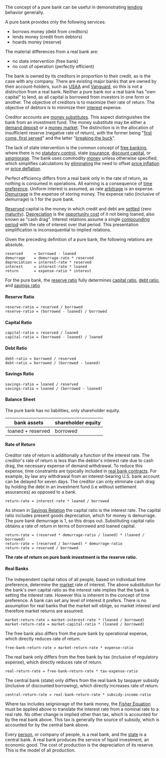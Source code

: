 The concept of a pure bank can be useful in demonstrating [lending](Glossary#lend) behavior generally.

A pure bank provides only the following services:

* borrows money (debt from creditors)
* lends money (credit from debtors)
* hoards money (reserve)

The material differences from a real bank are:

* no state intervention (free bank)
* no cost of operation (perfectly efficient)

The bank is owned by its creditors in proportion to their credit, as is the case with any company. There are existing major banks that are owned by their account-holders, such as [USAA](https://www.usaa.com) and [Vanguard](https://investor.vanguard.com), so this is not a distinction from a real bank. Neither a pure bank nor a real bank has "own capital" to lend, as all capital is borrowed from investors in one form or another. The objective of creditors is to maximize their rate of return. The objective of debtors is to minimize their [interest](Glossary#interest) expense.

Creditor accounts are [money substitutes](https://wiki.mises.org/wiki/Money_substitutes). This aspect distinguishes the bank from an investment fund. The money substitute may be either a [demand deposit](https://en.wikipedia.org/wiki/Demand_deposit) or a [money market](https://en.wikipedia.org/wiki/Money_market_fund). The distinction is in the allocation of insufficient reserve (negative rate of return), with the former being "[first come, first served](https://en.wikipedia.org/wiki/Bank_run)" and the latter "[breaking the buck](https://en.wikipedia.org/wiki/Money_market_fund#Breaking_the_buck)".

The lack of state intervention is the common concept of [free banking](https://en.wikipedia.org/wiki/Free_banking), where there is no [statutory control](https://en.wikipedia.org/wiki/Federal_Reserve), state [insurance](https://www.fdic.gov), [discount capital](https://en.wikipedia.org/wiki/Discount_window), or [seigniorage](https://en.wikipedia.org/wiki/Seigniorage). The bank uses commodity [money](Money-Taxonomy) unless otherwise specified, which simplifies calculations by [eliminating](Inflation-Principle) the need to offset [price inflation](https://en.wikipedia.org/wiki/Inflation) or [price deflation](https://en.wikipedia.org/wiki/Deflation).

Perfect efficiency differs from a real bank only in the rate of return, as nothing is consumed in operations. All earning is a consequence of [time preference](Time-Preference-Fallacy). Uniform interest is assumed, as rate [arbitrage](https://en.m.wikipedia.org/wiki/Arbitrage) is an expense. [Demurrage](https://en.wikipedia.org/wiki/Demurrage_(currency)) is the expense of storing money. The expense ratio (inclusive of demurrage) is 1 for the pure bank.

[Reserved](Reserve-Definition) capital is the money in which credit and debt are [settled](https://en.wikipedia.org/wiki/Settlement_(finance)) (zero [maturity](https://en.wikipedia.org/wiki/Maturity_(finance))). [Depreciation](Depreciation-Principle) is the [opportunity cost](https://en.wikipedia.org/wiki/Opportunity_cost) of it not being loaned, also known as "cash drag". Interest relations assume a single [compounding period](https://en.wikipedia.org/wiki/Compound_interest) with the rate of interest over that period. This presentation simplification is inconsequential to implied relations.

Given the preceding definition of a pure bank, the following relations are absolute.
```
reserved     = borrowed - loaned
demurrage    = demurrage-rate * reserved
depreciation = interest-rate * reserved
interest     = interest-rate * loaned
return       = expense-ratio * interest
```
For the pure bank, the [reserve ratio](https://en.wikipedia.org/wiki/Reserve_requirement) fully determines [capital ratio](https://en.wikipedia.org/wiki/Capital_requirement), [debt ratio](https://en.wikipedia.org/wiki/Debt_ratio), and [savings ratio](https://en.wikipedia.org/wiki/Golden_Rule_savings_rate)
#### Reserve Ratio
```
reserve-ratio = reserved / borrowed
reserve-ratio = (borrowed - loaned) / borrowed
```
#### Capital Ratio
```
capital-ratio = reserved / loaned
capital-ratio = (borrowed - loaned) / loaned
```
#### Debt Ratio
```
debt-ratio = borrowed / reserved
debt-ratio = borrowed / (borrowed - loaned)
```
#### Savings Ratio
```
savings-ratio = loaned / reserved
savings-ratio = loaned / (borrowed - loaned)
```
#### Balance Sheet
The pure bank has no liabilities, only shareholder equity.

|bank assets       |shareholder equity |
|------------------|-------------------|
|loaned + reserved |borrowed           |

#### Rate of Return
Creditor rate of return is additionally a function of the interest rate. The creditor's rate of return is less than the debtor's interest rate due to cash drag, the necessary expense of demand withdrawal. To reduce this expense, time constraints are typically included in [real bank contracts](https://www.chase.com/content/dam/chasecom/en/checking/documents/deposit_account_agreement.pdf). For example, by law any withdrawal from an interest-bearing U.S. bank account can be delayed for seven days. The creditor can only eliminate cash drag by holding the debt in an investment fund (i.e without settlement assurances) as opposed to a bank.
```
return-rate = interest-rate * loaned / borrowed
```
As shown in [Savings Relation](Savings-Relation) the capital ratio is the interest rate. The capital ratio includes present goods depreciation, which for money is demurrage. The pure bank demurrage is 1, so this drops out. Substituting capital ratio obtains a rate of return in terms of borrowed and loaned capital.
```
return-rate = (reserved * demurrage-ratio / loaned) * (loaned / borrowed)
return-rate = (reserved / borrowed) * demurrage-ratio
return-rate = reserved / borrowed
```
**The rate of return on pure bank investment is the reserve ratio.**

#### Real Banks
The independent capital ratios of all people, based on individual time preference, determine the [market](Glossary#market) rate of interest. The above substitution for the bank's own capital ratio as the interest rate implies that the bank is setting the interest rate. However this is inherent in the concept of time preference. A bank can set any level of interest it prefers. There is no assumption for real banks that the market will oblige, so market interest and therefore market returns are assumed.
```
market-return-rate = market-interest-rate * (loaned / borrowed)
market-return-rate = market-capital-ratio * (loaned / borrowed)
```
The free bank also differs from the pure bank by operational expense, which directly reduces rate of return.
```
free-bank-return-rate = market-return-rate * expense-ratio
```
The real bank only differs from the free bank by tax (inclusive of regulatory expense), which directly reduces rate of return.
```
real-return-rate = free-bank-return-rate * tax-expense-ratio
```
The central bank (state) only differs from the real bank by taxpayer subsidy (inclusive of discounted borrowing), which directly increases rate of return.
```
central-return-rate = real-bank-return-rate * subsidy-income-ratio
```
Where tax includes seigniorage of the bank money, the [Fisher Equation](https://en.wikipedia.org/wiki/Fisher_equation) must be applied above to translate the interest rate from a nominal rate to a real rate. No other change is implied other than tax, which is accounted for by the real bank above. This tax is generally the source of subsidy, which is accounted for by the central bank above.

Every [person](Glossary#person), or company of people, is a real bank, and the [state](Glossary#state) is a central bank. A real bank produces the service of liquid investment, an economic good. The cost of production is the depreciation of its reserve. This is the model of all production.
